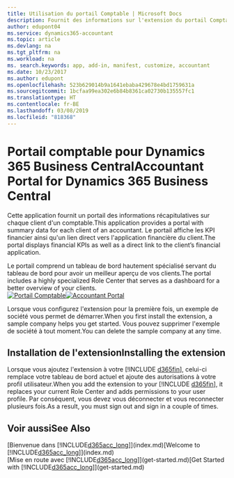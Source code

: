```yaml
---
title: Utilisation du portail Comptable | Microsoft Docs
description: Fournit des informations sur l'extension du portail Comptable.
author: edupont04
ms.service: dynamics365-accountant
ms.topic: article
ms.devlang: na
ms.tgt_pltfrm: na
ms.workload: na
ms. search.keywords: app, add-in, manifest, customize, accountant
ms.date: 10/23/2017
ms.author: edupont
ms.openlocfilehash: 523b629014b9a1641ebaba429678e4bd1759631a
ms.sourcegitcommit: 1bcfaa99ea302e6b84b8361ca02730b135557fc1
ms.translationtype: HT
ms.contentlocale: fr-BE
ms.lasthandoff: 03/08/2019
ms.locfileid: "818368"
---
```

# <a name="accountant-portal-for-dynamics-365-business-central"></a><span data-ttu-id="90116-103">Portail comptable pour Dynamics 365 Business Central</span><span class="sxs-lookup"><span data-stu-id="90116-103">Accountant Portal for Dynamics 365 Business Central</span></span>
<span data-ttu-id="90116-104">Cette application fournit un portail des informations récapitulatives sur chaque client d'un comptable.</span><span class="sxs-lookup"><span data-stu-id="90116-104">This application provides a portal with summary data for each client of an accountant.</span></span> <span data-ttu-id="90116-105">Le portail affiche les KPI financier ainsi qu'un lien direct vers l'application financière du client.</span><span class="sxs-lookup"><span data-stu-id="90116-105">The portal displays financial KPIs as well as a direct link to the client’s financial application.</span></span>  

<span data-ttu-id="90116-106">Le portail comprend un tableau de bord hautement spécialisé servant du tableau de bord pour avoir un meilleur aperçu de vos clients.</span><span class="sxs-lookup"><span data-stu-id="90116-106">The portal includes a highly specialized Role Center that serves as a dashboard for a better overview of your clients.</span></span>  
<span data-ttu-id="90116-107">[![Portail Comptable](./media/accountant-get-started/accountant-dashboard.png)](https://go.microsoft.com/fwlink/?linkid=851257)</span><span class="sxs-lookup"><span data-stu-id="90116-107">[![Accountant Portal](./media/accountant-get-started/accountant-dashboard.png)](https://go.microsoft.com/fwlink/?linkid=851257)</span></span>

<span data-ttu-id="90116-108">Lorsque vous configurez l'extension pour la première fois, un exemple de société vous permet de démarrer.</span><span class="sxs-lookup"><span data-stu-id="90116-108">When you first install the extension, a sample company helps you get started.</span></span> <span data-ttu-id="90116-109">Vous pouvez supprimer l'exemple de société à tout moment.</span><span class="sxs-lookup"><span data-stu-id="90116-109">You can delete the sample company at any time.</span></span>  

## <a name="installing-the-extension"></a><span data-ttu-id="90116-110">Installation de l'extension</span><span class="sxs-lookup"><span data-stu-id="90116-110">Installing the extension</span></span>
<span data-ttu-id="90116-111">Lorsque vous ajoutez l'extension à votre [!INCLUDE [d365fin](includes/d365fin_md.md)], celui-ci remplace votre tableau de bord actuel et ajoute des autorisations à votre profil utilisateur.</span><span class="sxs-lookup"><span data-stu-id="90116-111">When you add the extension to your [!INCLUDE [d365fin](includes/d365fin_md.md)], it replaces your current Role Center and adds permissions to your user profile.</span></span> <span data-ttu-id="90116-112">Par conséquent, vous devez vous déconnecter et vous reconnecter plusieurs fois.</span><span class="sxs-lookup"><span data-stu-id="90116-112">As a result, you must sign out and sign in a couple of times.</span></span>  

## <a name="see-also"></a><span data-ttu-id="90116-113">Voir aussi</span><span class="sxs-lookup"><span data-stu-id="90116-113">See Also</span></span>
<span data-ttu-id="90116-114">[Bienvenue dans [!INCLUDE[d365acc_long](includes/d365acc_long_md.md)]](index.md)</span><span class="sxs-lookup"><span data-stu-id="90116-114">[Welcome to [!INCLUDE[d365acc_long](includes/d365acc_long_md.md)]](index.md)</span></span>  
<span data-ttu-id="90116-115">[Mise en route avec [!INCLUDE[d365acc_long](includes/d365acc_long_md.md)]](get-started.md)</span><span class="sxs-lookup"><span data-stu-id="90116-115">[Get Started with [!INCLUDE[d365acc_long](includes/d365acc_long_md.md)]](get-started.md)</span></span>  
